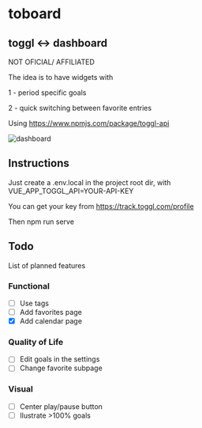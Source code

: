# toboard
## toggl <-> dashboard
NOT OFICIAL/ AFFILIATED

The idea is to have widgets with 

1 - period specific goals

2 - quick switching between favorite entries

Using https://www.npmjs.com/package/toggl-api

![dashboard](https://github.com/rzfzr/toboard/blob/main/screenshots/dashboard.png)

## Instructions

Just create a .env.local in the project root dir, with VUE_APP_TOGGL_API=YOUR-API-KEY

You can get your key from https://track.toggl.com/profile

Then npm run serve

## Todo
List of planned features
### Functional
- [ ] Use tags
- [ ] Add favorites page
- [x] Add calendar page
### Quality of Life
- [ ] Edit goals in the settings
- [ ] Change favorite subpage
### Visual
- [ ] Center play/pause button
- [ ] Ilustrate >100% goals
